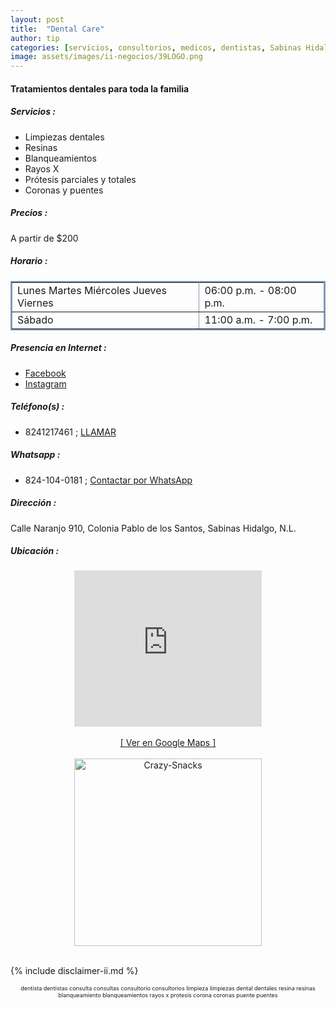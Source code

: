 ```yaml
---
layout: post
title:  "Dental Care"
author: tip
categories: [servicios, consultorios, medicos, dentistas, Sabinas Hidalgo]
image: assets/images/ii-negocios/39LOGO.png
---
```

#### Tratamientos dentales para toda la familia

##### Servicios :

- Limpiezas dentales
- Resinas
- Blanqueamientos
- Rayos X
- Prótesis parciales y totales
- Coronas y puentes

##### Precios :

A partir de $200

##### Horario :

<table border="2" bordercolor="#8299b3" cellpadding="4" cellspacing="5">
<colgroup>
    <col width="60%" />
    <col width="40%" />
</colgroup>
    <tbody>
        <tr>
            <td>Lunes Martes Miércoles Jueves Viernes</td>
            <td>06:00 p.m. - 08:00 p.m.</td>
        </tr>
        <tr>
            <td>Sábado</td>
            <td>11:00 a.m. - 7:00 p.m.</td>
        </tr>
    </tbody>
</table>

##### Presencia en Internet :

- [Facebook][FB]
- [Instagram][INSTA]

##### Teléfono(s) :

- 8241217461 ; [LLAMAR][Tel1]

##### Whatsapp :

- 824-104-0181 ; [Contactar por WhatsApp][WA1]


[FB]: https://www.facebook.com/Dental-Care-103953561580990/
[INSTA]: https://instagram.com/dental__care__sab

[Tel1]: tel:+528241217461

[WA1]: https://wa.me/528241040181?text=Hola,%20saludos%20desde%20PiiDO

##### Dirección :

Calle Naranjo 910, Colonia Pablo de los Santos, Sabinas Hidalgo, N.L.

##### Ubicación :

<!--..... MAPAS .....-->
<center>
	<iframe allowfullscreen="" height="250" loading="lazy" src="https://www.google.com/maps/embed?pb=!1m18!1m12!1m3!1d1785.1692910761117!2d-100.17119793185533!3d26.509233083313156!2m3!1f0!2f0!3f0!3m2!1i1024!2i768!4f13.1!3m3!1m2!1s0x86623eb4a85f4afd%3A0xbfed4117b717dcf2!2sNaranjo%20910%2C%20Pablo%20de%20Los%20Santos%2C%2065210%20Sabinas%20Hidalgo%2C%20N.L.!5e0!3m2!1sen!2smx!4v1627171354715!5m2!1sen!2smx" style="border: 0;" width="300"></iframe><!--//CAMBIAR : width="300" height="250" acá arriba ^^-->
    <br />
	<br />
	<a href="https://goo.gl/maps/xjFYYWdWzkjFKShA9" target="_blank">[ Ver en Google Maps ]</a><!--//CAMBIAR únicamente URL aquí-->
	<br />
	<br />
</center>
<!--..... /MAPAS .....-->

<!-- ===== 2da IMAGEN ===== --> 
<center>
    <img src="{{ site.baseurl }}/assets/images/ii-negocios/39servicio.png" alt="Crazy-Snacks" style="height: 300px;"/>
</center>

<br />

<!-- Disclaimer & palabras clave
================================================== -->
{% include disclaimer-ii.md %}
<center>
	<span style="font-size: xx-small;">
		<!--Palabras Clave-->dentista dentistas consulta consultas consultorio consultorios limpieza limpiezas dental dentales resina resinas blanqueamiento blanqueamientos rayos x protesis corona coronas puente puentes
	</span>
</center>



<!-- END
================================================== -->